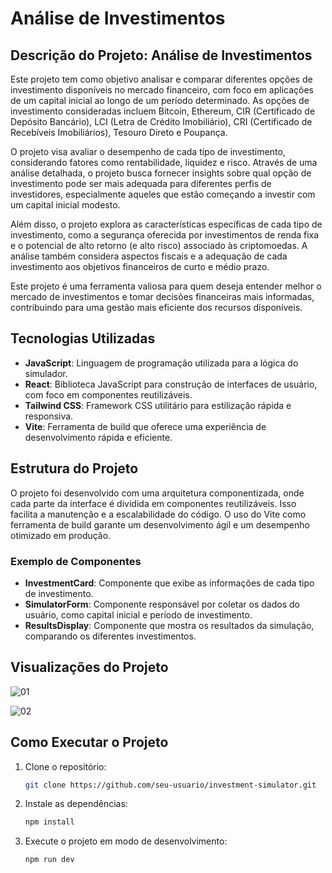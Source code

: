# Análise de Investimentos

## Descrição do Projeto: Análise de Investimentos

Este projeto tem como objetivo analisar e comparar diferentes opções de investimento disponíveis no mercado financeiro, com foco em aplicações de um capital inicial ao longo de um período determinado. As opções de investimento consideradas incluem Bitcoin, Ethereum, CIR (Certificado de Depósito Bancário), LCI (Letra de Crédito Imobiliário), CRI (Certificado de Recebíveis Imobiliários), Tesouro Direto e Poupança.

O projeto visa avaliar o desempenho de cada tipo de investimento, considerando fatores como rentabilidade, liquidez e risco. Através de uma análise detalhada, o projeto busca fornecer insights sobre qual opção de investimento pode ser mais adequada para diferentes perfis de investidores, especialmente aqueles que estão começando a investir com um capital inicial modesto.

Além disso, o projeto explora as características específicas de cada tipo de investimento, como a segurança oferecida por investimentos de renda fixa e o potencial de alto retorno (e alto risco) associado às criptomoedas. A análise também considera aspectos fiscais e a adequação de cada investimento aos objetivos financeiros de curto e médio prazo.

Este projeto é uma ferramenta valiosa para quem deseja entender melhor o mercado de investimentos e tomar decisões financeiras mais informadas, contribuindo para uma gestão mais eficiente dos recursos disponíveis.

## Tecnologias Utilizadas

- **JavaScript**: Linguagem de programação utilizada para a lógica do simulador.
- **React**: Biblioteca JavaScript para construção de interfaces de usuário, com foco em componentes reutilizáveis.
- **Tailwind CSS**: Framework CSS utilitário para estilização rápida e responsiva.
- **Vite**: Ferramenta de build que oferece uma experiência de desenvolvimento rápida e eficiente.

## Estrutura do Projeto

O projeto foi desenvolvido com uma arquitetura componentizada, onde cada parte da interface é dividida em componentes reutilizáveis. Isso facilita a manutenção e a escalabilidade do código. O uso do Vite como ferramenta de build garante um desenvolvimento ágil e um desempenho otimizado em produção.

### Exemplo de Componentes

- **InvestmentCard**: Componente que exibe as informações de cada tipo de investimento.
- **SimulatorForm**: Componente responsável por coletar os dados do usuário, como capital inicial e período de investimento.
- **ResultsDisplay**: Componente que mostra os resultados da simulação, comparando os diferentes investimentos.

## Visualizações do Projeto

![01](https://github.com/user-attachments/assets/6f364765-4b2b-4846-8ab4-2eb356041d2e)

![02](https://github.com/user-attachments/assets/4469b99a-a14e-4ffb-899e-13da97c37e86)

## Como Executar o Projeto

1. Clone o repositório:
   ```bash
   git clone https://github.com/seu-usuario/investment-simulator.git


2. Instale as dependências:
   ```bash
   npm install


3. Execute o projeto em modo de desenvolvimento:
   ```bash
   npm run dev

